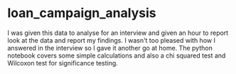 # loan_campaign_analysis

I was given this data to analyse for an interview and given an hour to report look at the data and report my findings. I wasn't too pleased with how I answered in the interview so I gave it another go at home. The python notebook covers some simple calculations and also a chi squared test and Wilcoxon test for significance testing.
